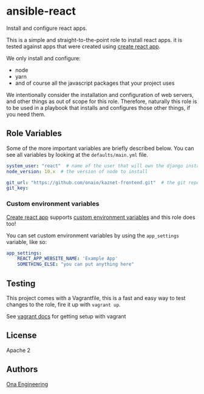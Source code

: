# ansible-react

Install and configure react apps.

This is a simple and straight-to-the-point role to install react apps.  it is tested against apps that were created using [create react app](https://github.com/facebook/create-react-app).

We only install and configure:

- node
- yarn
- and of course all the javascript packages that your project uses

We intentionally consider the installation and configuration of web servers, and other things as out of scope for this role.  Therefore, naturally this role is to be used in a playbook that installs and configures those other things, if you need them.

## Role Variables

Some of the more important variables are briefly described below.  You can see all variables by looking at the `defaults/main.yml` file.

```yml
system_user: "react"  # name of the user that will own the django installation
node_version: 10.x  # the version of node to install

git_url: "https://github.com/onaio/kaznet-frontend.git"  # the git repo of your django app which we are installing
git_key:
```

### Custom environment variables

[Create react app](https://github.com/facebook/create-react-app) supports [custom environment variables](https://github.com/facebook/create-react-app/blob/master/packages/react-scripts/template/README.md#adding-custom-environment-variables) and this role does too!

You can set custom environment variables by using the `app_settings` variable, like so:

```yml
app_settings:
    REACT_APP_WEBSITE_NAME: 'Example App'
    SOMETHING_ELSE: "you can put anything here"
```

## Testing

This project comes with a Vagrantfile, this is a fast and easy way to test changes to the role, fire it up with `vagrant up`.

See [vagrant docs](https://docs.vagrantup.com/v2/) for getting setup with vagrant

## License

Apache 2

## Authors

[Ona Engineering](https://ona.io)
